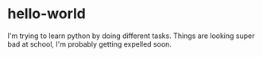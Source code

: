 # hello-world
I'm trying to learn python by doing different tasks.
Things are looking super bad at school, I'm probably getting expelled soon.
